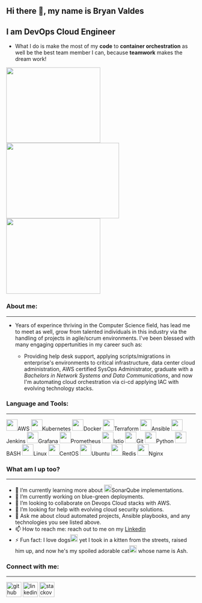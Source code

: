 ## Hi there 👋, my name is Bryan Valdes
## I am DevOps Cloud Engineer
- What I do is make the most of my **code** to **container orchestration** as well be the best team member I can, because **teamwork** makes the dream work!

<img src="https://media.giphy.com/media/ule4vhcY1xEKQ/giphy.gif" width='250' height='200'/> <img src='https://media.giphy.com/media/WsRay6mTizlOVn3nts/giphy.gif' width='300' height='200'/> <img src='https://media.giphy.com/media/3oz8xWBaQ2147TBbgc/giphy.gif' width='250' height='200'/>

### About me:
***
- Years of experince thriving in the Computer Science field, has lead me to meet as well, grow from talented individuals in this industry via the handling of projects in agile/scrum environments. I've been blessed with many engaging oppertunities in my career such as: 

    - Providing help desk support, applying scripts/migrations in enterprise's environments to critical infrastructure, data center cloud administration, AWS certified SysOps Administrator, graduate with a *Bachelors in Network Systems and Data Communications*, and now I'm automating cloud orchestration via ci-cd applying IAC with evolving technology stacks. 

### Language and Tools:
***
<img src="https://img.icons8.com/color/48/000000/amazon-web-services.png" width='30' height='30'/>AWS  <img src="https://img.icons8.com/color/48/000000/kubernetes.png" width='30' height='30'/>Kubernetes  <img src="https://img.icons8.com/color/48/000000/docker.png" width='30' height='30'/>Docker  <img src="https://img.icons8.com/color/48/000000/terraform.png" width='30' height='30'/>Terraform  <img src="https://img.icons8.com/color/48/000000/ansible.png" width='30' height='30'/>Ansible  <img src="https://img.icons8.com/color/48/000000/jenkins.png" width='30' height='30'/>Jenkins  <img src="https://img.icons8.com/color/48/000000/grafana.png" width='30' height='30'/>Grafana <img src="https://img.icons8.com/color/48/000000/prometheus-app.png" width='30' height='30'/>Prometheus  <img src="https://img.icons8.com/color/48/000000/sailing-ship-small.png" width='30' height='30'/>Istio  <img src="https://img.icons8.com/color/48/000000/git.png" width='30' height='30'/>Git  <img src="https://img.icons8.com/color/48/000000/python--v1.png" width='30' height='30'/>Python  <img src="https://img.icons8.com/color/48/000000/console.png" width='30' height='30'/>BASH  <img src="https://img.icons8.com/color/48/000000/linux--v1.png" width='30' height='30'/>Linux  <img src="https://img.icons8.com/color/48/000000/centos.png" width='30' height='30'/>CentOS  <img src="https://img.icons8.com/color/48/000000/ubuntu--v1.png" width='30' height='30'/>Ubuntu  <img src="https://img.icons8.com/color/48/000000/redis.png" width='30' height='30'/>Redis  <img src="https://img.icons8.com/color/48/000000/nginx.png" width='30' height='30'/>Nginx  

### What am I up too?
***
- 🌱 I’m currently learning more about <img src="https://img.icons8.com/color/48/000000/radar--v1.png" width='20' height='20'/>SonarQube implementations. 
- 🔭 I’m currently working on blue-green deployments.
- 👯 I’m looking to collaborate on Devops Cloud stacks with AWS.
- 🤔 I’m looking for help with evolving cloud security solutions.
- 💬 Ask me about cloud automated projects, Ansible playbooks, and any technologies you see listed above. 
- 📫 How to reach me: reach out to me on my [Linkedin](https://www.linkedin.com/in/bryan-valdes-655223182/)
- ⚡ Fun fact: I love dogs<img src="https://img.icons8.com/color/48/000000/crash-bandicoot.png" width='20' height='20'/> yet I took in a kitten from the streets, raised him up, and now he's my spoiled adorable cat<img src="https://img.icons8.com/color/48/000000/tom.png" width='20' height='20'/> whose name is Ash. 

### Connect with me:
***
[<img src='https://img.icons8.com/color/48/000000/github--v1.png' alt='github' height='40'>](https://github.com/bvaldes-k9)  [<img src='https://img.icons8.com/color/48/000000/linkedin.png' alt='linkedin' height='40'>](https://www.linkedin.com/in//bryan-valdes-655223182//)  [<img src='https://img.icons8.com/color/48/000000/stackoverflow.png' alt='stackoverflow' height='40'>](https://stackoverflow.com/users/16744984)  

